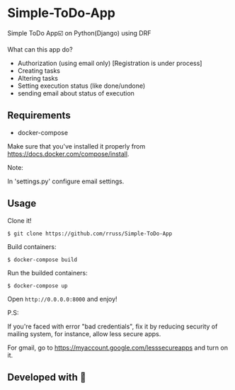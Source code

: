 # Simple-ToDo-App
Simple ToDo App☑️  on Python(Django) using DRF

What can this app do?
- Authorization (using email only) [Registration is under process]
- Creating tasks
- Altering tasks
- Setting execution status (like done/undone)
- sending email about status of execution


## Requirements

- docker-compose

Make sure that you've installed it properly from https://docs.docker.com/compose/install.

Note:

In 'settings.py' configure email settings.

## Usage

Clone it!

```
$ git clone https://github.com/rruss/Simple-ToDo-App
```


Build containers:



```
$ docker-compose build
```


Run the builded containers:

```
$ docker-compose up
```



Open `http://0.0.0.0:8000` and enjoy!




P.S:

If you're faced with error "bad credentials", fix it by reducing security of mailing system, for instance, allow less secure apps.

For gmail, go to https://myaccount.google.com/lesssecureapps and turn on it.


## Developed with 💚
